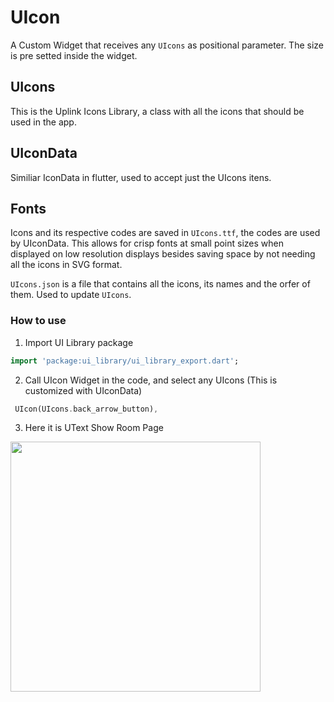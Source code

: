 # UIcon

A Custom Widget that receives any `UIcons` as positional parameter. The size is pre setted inside the widget.

## UIcons 

This is the Uplink Icons Library, a class with all the icons that should be used in the app. 

## UIconData 

Similiar IconData in flutter, used to accept just the UIcons itens.

## Fonts

Icons and its respective codes are saved in ``UIcons.ttf``, the codes are used by UIconData. This allows for crisp fonts at small point sizes when displayed on low resolution displays besides saving space by not needing all the icons in SVG format.

``UIcons.json`` is a file that contains all the icons, its names and the orfer of them. Used to update ``UIcons``.

### How to use 

1. Import UI Library package 

```dart
import 'package:ui_library/ui_library_export.dart';
```
2. Call UIcon Widget in the code, and select any UIcons (This is customized with UIconData)

```dart
 UIcon(UIcons.back_arrow_button),
```

3. Here it is UText Show Room Page

<img width="400" src='ui_library/_media/utext_textstyles.png'></img>
